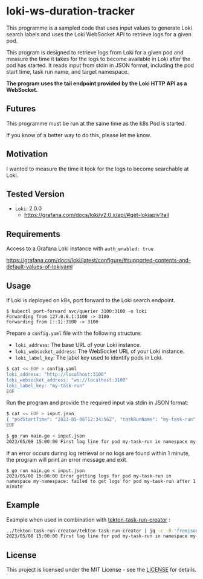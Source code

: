 # loki-ws-duration-tracker

This programme is a sampled code that uses input values to generate Loki search labels and uses the Loki WebSocket API to retrieve logs for a given pod.

This program is designed to retrieve logs from Loki for a given pod and measure the time it takes for the logs to become available in Loki after the pod has started. It reads input from stdin in JSON format, including the pod start time, task run name, and target namespace.

**The program uses the tail endpoint provided by the Loki HTTP API as a WebSocket.**

## Futures

This programme must be run at the same time as the k8s Pod is started.

If you know of a better way to do this, please let me know.

## Motivation

I wanted to measure the time it took for the logs to become searchable at Loki.

## Tested Version

- `Loki`: 2.0.0
    - https://grafana.com/docs/loki/v2.0.x/api/#get-lokiapiv1tail

## Requirements

Access to a Grafana Loki instance with `auth_enabled: true`

https://grafana.com/docs/loki/latest/configure/#supported-contents-and-default-values-of-lokiyaml

## Usage

If Loki is deployed on k8s, port forward to the Loki search endpoint.

```
$ kubectl port-forward svc/querier 3100:3100 -n loki
Forwarding from 127.0.0.1:3100 -> 3100
Forwarding from [::1]:3100 -> 3100
```

Prepare a `config.yaml` file with the following structure:

* `loki_address`: The base URL of your Loki instance.
* `loki_websocket_address`: The WebSocket URL of your Loki instance.
* `loki_label_key`: The label key used to identify pods in Loki.

```bash
$ cat << EOF > config.yaml
loki_address: "http://localhost:3100"
loki_websocket_address: "ws://localhost:3100"
loki_label_key: "my-task-run"
EOF
```

Run the program and provide the required input via stdin in JSON format:

```bash
$ cat << EOF > input.json
{ "podStartTime": "2023-05-08T12:34:56Z", "taskRunName": "my-task-run", "targetNamespace": "my-namespace" }
EOF
```

```bash
$ go run main.go < input.json
2023/05/08 15:00:00 First log line for pod my-task-run in namespace my-namespace: (Time difference: 4.239230187s)
```

If an error occurs during log retrieval or no logs are found within 1 minute, the program will print an error message and exit.

```
$ go run main.go < input.json
2023/05/08 15:00:00 Error getting logs for pod my-task-run in namespace my-namespace: failed to get logs for pod my-task-run after 1 minute
```

## Example

Example when used in combination with [tekton-task-run-creator](https://github.com/zinrai/tekton-task-run-creator) :

```bash
../tekton-task-run-creator/tekton-task-run-creator | jq -c -R 'fromjson? | select(type == "object")' | ./loki-ws-duration-tracker
2023/05/08 15:00:00 First log line for pod my-task-run in namespace my-namespace: (Time difference: 4.239230187s)
```

## License

This project is licensed under the MIT License - see the [LICENSE](https://opensource.org/license/mit) for details.
